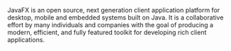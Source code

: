 JavaFX is an open source, next generation client application platform for desktop, mobile and embedded
systems built on Java. It is a collaborative effort by many individuals and companies with the goal of
producing a modern, efficient, and fully featured toolkit for developing rich client applications.

